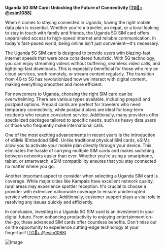 **Uganda 5G SIM Card: Unlocking the Future of Connectivity [[TG💪+ @esim1088](https://t.me/s/esim1088)]**

When it comes to staying connected in Uganda, having the right mobile data plan is essential. Whether you're a traveler, an expat, or a local looking to stay in touch with family and friends, the Uganda 5G SIM card offers unparalleled access to high-speed internet and reliable communication. In today's fast-paced world, being online isn't just convenient—it's necessary.

The Uganda 5G SIM card is designed to provide users with blazing-fast internet speeds that were once considered futuristic. With 5G technology, you can enjoy streaming videos without buffering, seamless video calls, and lightning-fast downloads. This is especially beneficial for those who rely on cloud services, work remotely, or stream content regularly. The transition from 4G to 5G has revolutionized how we interact with digital content, making everything smoother and more efficient.

For newcomers to Uganda, choosing the right SIM card can be overwhelming. There are various types available, including prepaid and postpaid options. Prepaid cards are perfect for travelers who need temporary connectivity, while postpaid plans are ideal for long-term residents who require consistent service. Additionally, many providers offer specialized packages tailored to specific needs, such as heavy data users or those who frequently make international calls.

One of the most exciting advancements in recent years is the introduction of eSIMs (Embedded SIM). Unlike traditional physical SIM cards, eSIMs allow you to activate your mobile plan directly through your device. This eliminates the hassle of carrying multiple SIM cards and makes switching between networks easier than ever. Whether you're using a smartphone, tablet, or smartwatch, eSIM compatibility ensures that you stay connected no matter where you go.

Another important aspect to consider when selecting a Uganda SIM card is coverage. While major cities like Kampala have excellent network quality, rural areas may experience spottier reception. It's crucial to choose a provider with extensive nationwide coverage to ensure uninterrupted service wherever you are. Additionally, customer support plays a vital role in resolving any issues quickly and efficiently.

In conclusion, investing in a Uganda 5G SIM card is an investment in your digital future. From enhancing productivity to enjoying entertainment on-the-go, these advanced SIM cards offer countless benefits. Don't miss out on the opportunity to experience cutting-edge technology at your fingertips! [[TG💪+ @esim1088](https://t.me/s/esim1088)]

![Image](https://i.postimg.cc/Y0z9fWf4/image.png)
